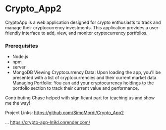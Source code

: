# Crypto_App2

CryptoApp is a web application designed for crypto enthusiasts to track and manage their cryptocurrency investments. 
This application provides a user-friendly interface to add, view, and monitor cryptocurrency portfolios.

### Prerequisites
- Node.js
- npm
- server
- MongoDB
  Viewing Cryptocurrency Data: Upon loading the app, you'll be presented with a list of cryptocurrencies and their current market data.
Managing Portfolio: You can add your cryptocurrency holdings to the portfolio section to track their current value and performance.

Contributing
Chase helped with significant part for teaching us and show me the way!

Project Links: https://github.com/SimoMordi/Crypto_App2

...
                                         https://crypto-app-ln9d.onrender.com/
                                         
